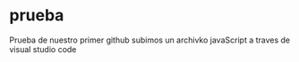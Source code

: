 # prueba
Prueba de nuestro primer github subimos un archivko javaScript a traves de visual studio code
